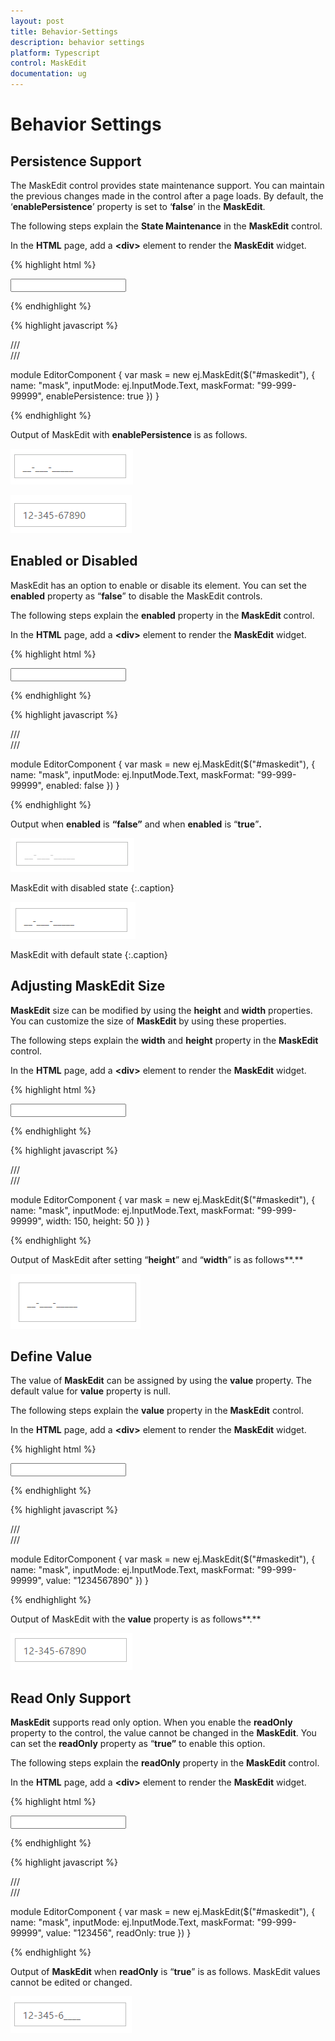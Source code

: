 ```yaml
---
layout: post
title: Behavior-Settings
description: behavior settings
platform: Typescript
control: MaskEdit
documentation: ug
---
```


# Behavior Settings

## Persistence Support

The MaskEdit control provides state maintenance support. You can maintain the previous changes made in the control after a page loads. By default, the ‘**enablePersistence**’ property is set to ‘**false**’ in the **MaskEdit**.

The following steps explain the **State Maintenance** in the **MaskEdit** control.

 In the **HTML** page, add a **&lt;div&gt;** element to render the **MaskEdit** widget. 

{% highlight html %}

<input id="maskedit" type="text" />
    
{% endhighlight %}

{% highlight javascript %}

/// <reference path="jquery.d.ts" />  
/// <reference path="ej.web.all.d.ts" />

module EditorComponent {
    var mask = new ej.MaskEdit($("#maskedit"), {
            name: "mask",
            inputMode: ej.InputMode.Text,
            maskFormat: "99-999-99999",
            enablePersistence: true
        })
}

{% endhighlight %}

Output of MaskEdit with **enablePersistence** is as follows. 


![](Behavior-Settings_images/Behavior-Settings_img1.png)

![](Behavior-Settings_images/Behavior-Settings_img2.png)

## Enabled or Disabled

MaskEdit has an option to enable or disable its element. You can set the **enabled** property as “**false**” to disable the MaskEdit controls.

The following steps explain the **enabled** property in the **MaskEdit** control.

In the **HTML** page, add a **&lt;div&gt;** element to render the **MaskEdit** widget. 



{% highlight html %}

<input id="maskedit" type="text" />
    
{% endhighlight %}

{% highlight javascript %}

/// <reference path="jquery.d.ts" />  
/// <reference path="ej.web.all.d.ts" />

module EditorComponent {
    var mask = new ej.MaskEdit($("#maskedit"), {
            name: "mask",
            inputMode: ej.InputMode.Text,
            maskFormat: "99-999-99999",
            enabled: false
        })
}

{% endhighlight %}


Output when **enabled** is **“false”** and when **enabled** is “**true**”**.**

![](Behavior-Settings_images/Behavior-Settings_img3.png)

MaskEdit with disabled state
{:.caption}

![](Behavior-Settings_images/Behavior-Settings_img4.png)

MaskEdit with default state
{:.caption}

## Adjusting MaskEdit Size

**MaskEdit** size can be modified by using the **height** and **width** properties. You can customize the size of **MaskEdit** by using these properties.

The following steps explain the **width** and **height** property in the **MaskEdit** control.

In the **HTML** page, add a **&lt;div&gt;** element to render the **MaskEdit** widget. 


{% highlight html %}

<input id="maskedit" type="text" />
    
{% endhighlight %}

{% highlight javascript %}

/// <reference path="jquery.d.ts" />  
/// <reference path="ej.web.all.d.ts" />

module EditorComponent {
    var mask = new ej.MaskEdit($("#maskedit"), {
            name: "mask",
            inputMode: ej.InputMode.Text,
            maskFormat: "99-999-99999",
            width: 150,
            height: 50
        })
}

{% endhighlight %}


Output of MaskEdit after setting “**height**” and “**width**” is as follows**.**

![](Behavior-Settings_images/Behavior-Settings_img5.png) 

## Define Value

The value of **MaskEdit** can be assigned by using the **value** property. The default value for **value** property is null.

The following steps explain the **value** property in the **MaskEdit** control.

In the **HTML** page, add a **&lt;div&gt;** element to render the **MaskEdit** widget. 


{% highlight html %}

<input id="maskedit" type="text" />
    
{% endhighlight %}

{% highlight javascript %}

/// <reference path="jquery.d.ts" />  
/// <reference path="ej.web.all.d.ts" />

module EditorComponent {
    var mask = new ej.MaskEdit($("#maskedit"), {
                name: "mask",
                inputMode: ej.InputMode.Text,
                maskFormat: "99-999-99999",
                value: "1234567890"
        })
}

{% endhighlight %}

Output of MaskEdit with the **value** property is as follows**.**

![](Behavior-Settings_images/Behavior-Settings_img6.png) 

## Read Only Support

**MaskEdit** supports read only option. When you enable the **readOnly** property to the control, the value cannot be changed in the **MaskEdit**. You can set the **readOnly** property as “**true”** to enable this option.

The following steps explain the **readOnly** property in the **MaskEdit** control.

In the **HTML** page, add a **&lt;div&gt;** element to render the **MaskEdit** widget. 


{% highlight html %}

<input id="maskedit" type="text" />
    
{% endhighlight %}

{% highlight javascript %}

/// <reference path="jquery.d.ts" />  
/// <reference path="ej.web.all.d.ts" />

module EditorComponent {
    var mask = new ej.MaskEdit($("#maskedit"), {
                name: "mask",
                inputMode: ej.InputMode.Text,
                maskFormat: "99-999-99999",
                value: "123456",
                readOnly: true
        })
}

{% endhighlight %}


Output of **MaskEdit** when **readOnly** is “**true**” is as follows. MaskEdit values cannot be edited or changed.



![](Behavior-Settings_images/Behavior-Settings_img7.png)